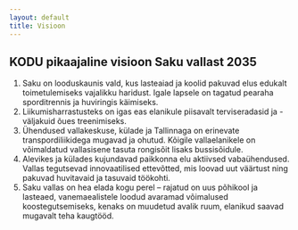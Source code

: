 ```yaml
---
layout: default
title: Visioon
---
```


## KODU pikaajaline visioon Saku vallast 2035

1. Saku on looduskaunis vald, kus lasteaiad ja koolid pakuvad elus edukalt toimetulemiseks vajalikku haridust. Igale lapsele on tagatud pearaha sporditrennis ja huviringis käimiseks.
2. Liikumisharrastusteks on igas eas elanikule piisavalt terviseradasid ja -väljakuid õues treenimiseks.
3. Ühendused vallakeskuse, külade ja Tallinnaga on erinevate transpordiliikidega mugavad ja ohutud. Kõigile vallaelanikele on võimaldatud vallasisene tasuta rongisõit lisaks bussisõidule.
4. Alevikes ja külades kujundavad paikkonna elu aktiivsed vabaühendused. Vallas tegutsevad innovaatilised ettevõtted, mis loovad uut väärtust ning pakuvad huvitavaid ja tasuvaid töökohti.
5. Saku vallas on hea elada kogu perel – rajatud on uus põhikool ja lasteaed, vanemaealistele loodud avaramad võimalused koostegutsemiseks, kenaks on muudetud avalik ruum, elanikud saavad mugavalt teha kaugtööd.
